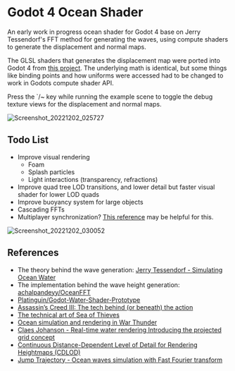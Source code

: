 # Godot 4 Ocean Shader
An early work in progress ocean shader for Godot 4 base on Jerry Tessendorf's
FFT method for generating the waves, using compute shaders to generate the
displacement and normal maps.


The GLSL shaders that generates the displacement map were ported into Godot 4
from [this project](https://github.com/achalpandeyy/OceanFFT). The underlying
math is identical, but some things like binding points and how uniforms were
accessed had to be changed to work in Godots compute shader API.

Press the `/~ key while running the example scene to toggle the debug texture
views for the displacement and normal maps.

![Screenshot_20221202_025727](https://user-images.githubusercontent.com/118585625/205235274-9a48e867-f7cf-4aeb-9114-f3d78745cd31.png)

## Todo List
- Improve visual rendering
  - Foam
  - Splash particles
  - Light interactions (transparency, refractions)
- Improve quad tree LOD transitions, and lower detail but faster visual shader for lower LOD quads
- Improve buoyancy system for large objects
- Cascading FFTs
- Multiplayer synchronization? [This reference](https://developer.download.nvidia.com/assets/gameworks/downloads/regular/events/cgdc15/CGDC2015_ocean_simulation_en.pdf) may be helpful for this.

![Screenshot_20221202_030052](https://user-images.githubusercontent.com/118585625/205235329-aecbe521-3a46-4d29-985c-84bc204ccc6c.png)

## References
- The theory behind the wave generation: [Jerry Tessendorf - Simulating Ocean Water](https://people.computing.clemson.edu/~jtessen/reports/papers_files/coursenotes2004.pdf)
- The implementation behind the wave height generation: [achalpandeyy/OceanFFT](https://github.com/achalpandeyy/OceanFFT)
- [Platinguin/Godot-Water-Shader-Prototype](https://github.com/Platinguin/Godot-Water-Shader-Prototype/)
- [Assassin’s Creed III: The tech behind (or beneath) the action](https://www.fxguide.com/fxfeatured/assassins-creed-iii-the-tech-behind-or-beneath-the-action/)
- [The technical art of Sea of Thieves](https://dl.acm.org/doi/10.1145/3214745.3214820)
- [Ocean simulation and rendering in War Thunder](https://developer.download.nvidia.com/assets/gameworks/downloads/regular/events/cgdc15/CGDC2015_ocean_simulation_en.pdf)
- [Claes Johanson - Real-time water rendering Introducing the projected grid concept](https://fileadmin.cs.lth.se/graphics/theses/projects/projgrid/projgrid-lq.pdf)
- [Continuous Distance-Dependent Level of Detail for Rendering Heightmaps (CDLOD)](https://github.com/fstrugar/CDLOD/blob/master/cdlod_paper_latest.pdf)
- [Jump Trajectory - Ocean waves simulation with Fast Fourier transform](https://www.youtube.com/watch?v=kGEqaX4Y4bQ)
